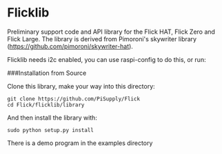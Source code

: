 Flicklib
=========

Preliminary support code and API library for the Flick HAT, Flick Zero and Flick Large.
The library is derived from Pimoroni's skywriter library (https://github.com/pimoroni/skywriter-hat).

Flicklib needs i2c enabled, you can use raspi-config to do this, or run:

###Installation from Source

Clone this library, make your way into this directory:

```
git clone https://github.com/PiSupply/Flick
cd Flick/flicklib/library
```
    
And then install the library with:

```
sudo python setup.py install
```

There is a demo program in the examples directory
